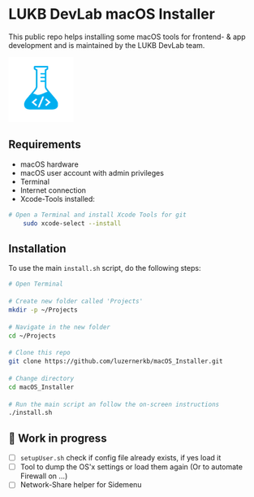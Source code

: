 # LUKB DevLab macOS Installer

This public repo helps installing some macOS tools for frontend- & app development and is maintained by the LUKB DevLab team.

![DevLab-Logo](./_assets/devlab_logo.png)

## Requirements

- macOS hardware
- macOS user account with admin privileges
- Terminal
- Internet connection
- Xcode-Tools installed:

```bash
# Open a Terminal and install Xcode Tools for git
    sudo xcode-select --install
```

## Installation

To use the main `install.sh` script, do the following steps:

```bash
# Open Terminal

# Create new folder called 'Projects'
mkdir -p ~/Projects

# Navigate in the new folder
cd ~/Projects

# Clone this repo
git clone https://github.com/luzernerkb/macOS_Installer.git

# Change directory
cd macOS_Installer

# Run the main script an follow the on-screen instructions
./install.sh

```

## 🚧 Work in progress

- [ ] `setupUser.sh` check if config file already exists, if yes load it
- [ ] Tool to dump the OS'x settings or load them again (Or to automate Firewall on ...)
- [ ] Network-Share helper for Sidemenu
